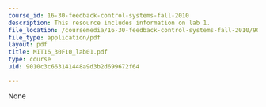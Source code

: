 ```yaml
---
course_id: 16-30-feedback-control-systems-fall-2010
description: This resource includes information on lab 1.
file_location: /coursemedia/16-30-feedback-control-systems-fall-2010/9010c3c663141448a9d3b2d699672f64_MIT16_30F10_lab01.pdf
file_type: application/pdf
layout: pdf
title: MIT16_30F10_lab01.pdf
type: course
uid: 9010c3c663141448a9d3b2d699672f64

---
```

None